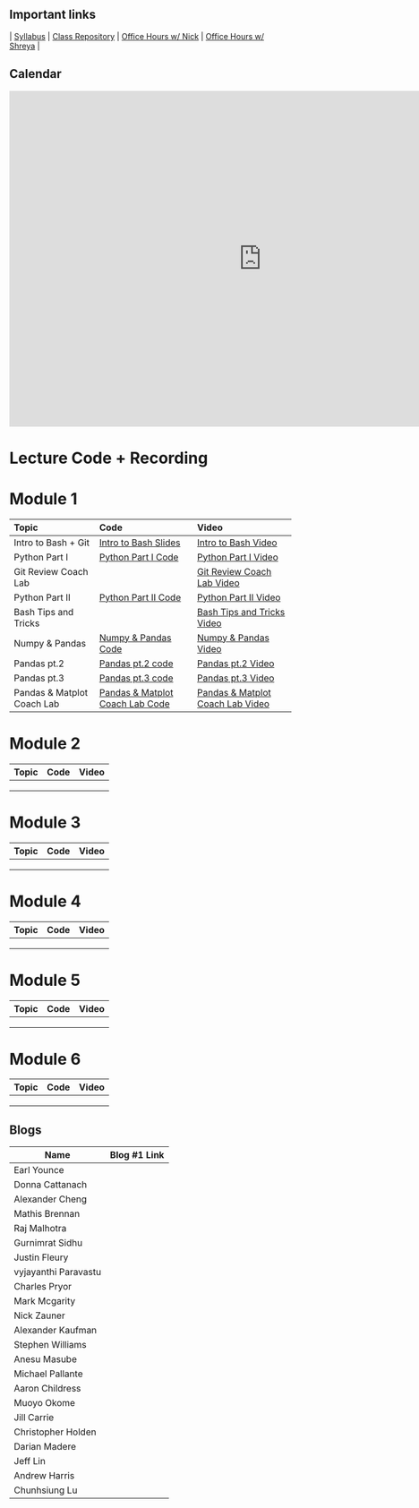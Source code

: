 ## Important links 


| [Syllabus](https://drive.google.com/file/d/1GV1nO8scPDJ6YRjHhkZdivPyLsZ90CQx/view?usp=sharing) | [Class Repository](https://github.com/learn-co-students/DC-DS-111819) | [Office Hours w/ Nick](https://calendar.google.com/calendar/selfschedsstoken=UUx6U3VZT2pSLTE5fGRlZmF1bHR8ZTdkZjkyZDM3NjQxMWIwZGQzNmNlNzQ3YWU3ZWUwODg) | [Office Hours w/ Shreya](https://calendar.google.com/calendar/selfschedsstoken=UUNaR1V6Q1drN3BZfGRlZmF1bHR8MDg3MDk5NTNhYzIyYzRmNTQ2ZGZkMTgzMTJhMzU1YmM) |


## Calendar
<iframe src="https://calendar.google.com/calendar/b/1/embed?height=600&amp;wkst=1&amp;bgcolor=%23ffffff&amp;ctz=America%2FNew_York&amp;src=ZmxhdGlyb25zY2hvb2wuY29tX2w5dGwyOXNsaGFxODVlZWgzMnJ0YmtqcGE0QGdyb3VwLmNhbGVuZGFyLmdvb2dsZS5jb20&amp;color=%238A2D38&amp;mode=WEEK&amp;showTabs=1&amp;showTitle=0&amp;showTz=0&amp;showCalendars=0&amp;showPrint=1&amp;showDate=1" style="border-width:0" width="900" height="600" frameborder="0" scrolling="no"></iframe>

# Lecture Code + Recording
# Module 1

| Topic                                  | Code                | Video                |
|:---|:---|:---|
|Intro to Bash + Git|<a href="https://github.com/learn-co-students/dc-ds-111819/tree/master/module-1/day-1-bash-git">Intro to Bash Slides</a>|<a href="https://www.youtube.com/watch?v=wQ5yluk02nA">Intro to Bash Video</a>|
|Python Part I|<a href="https://github.com/learn-co-students/dc-ds-111819/blob/master/module-1/day-2-python-1/python-fundamentals-enkeboll.ipynb">Python Part I Code</a>|<a href="https://www.youtube.com/watch?v=LaGO7WCJV24">Python Part I Video</a>|
|Git Review Coach Lab| |[Git Review Coach Lab Video](https://youtu.be/4DA-JJZpjzQ)|
|Python Part II|<a href="https://github.com/learn-co-students/dc-ds-111819/blob/master/module-1/day-3-python-2/python-2-enkeboll.ipynb">Python Part II Code</a>|<a href="https://www.youtube.com/watch?v=xJUm6q7uyY8">Python Part II Video</a>|
|Bash Tips and Tricks| |<a href="https://www.youtube.com/watch?v=jRHKo7r_HMA">Bash Tips and Tricks Video</a>|
|Numpy & Pandas|[Numpy & Pandas Code](https://github.com/learn-co-students/dc-ds-111819/tree/master/module-1/day-4-numpy-pandas) |[Numpy & Pandas Video](https://youtu.be/DWPqPPH66Rs)|
|Pandas pt.2|[Pandas pt.2 code](https://github.com/learn-co-students/dc-ds-111819/blob/master/module-1/day-5-pandas-1/pandas-1-nick.ipynb)|[Pandas pt.2 Video](https://youtu.be/DyAif6a1Rgo)|
|Pandas pt.3|[Pandas pt.3 code](https://github.com/learn-co-students/dc-ds-111819/tree/master/module-1/day-6-pandas-3)|[Pandas pt.3 Video](https://www.youtube.com/watch?v=xbPU0FrfPG0)|
|Pandas & Matplot Coach Lab| [Pandas & Matplot Coach Lab Code](https://github.com/learn-co-students/dc-ds-111819/tree/master/module-1/day-6-pandas-matplotlib) | [Pandas & Matplot Coach Lab Video](https://youtu.be/BN7mJvWrm9g)


# Module 2
| Topic                                  | Code                | Video                |
|:---|:---|:---|
||||
||||
||||

# Module 3
| Topic                                  | Code                | Video                |
|:---|:---|:---|
||||
||||
||||


# Module 4
| Topic                                  | Code                | Video                |
|:---|:---|:---|
||||
||||
||||

# Module 5
| Topic                                  | Code                | Video                |
|:---|:---|:---|
||||
||||
||||

# Module 6
| Topic                                  | Code                | Video                |
|:---|:---|:---|
||||
||||
||||


## Blogs

|  Name | Blog #1 Link |
| --- | --- |
| Earl Younce          | |
| Donna Cattanach      | |
| Alexander Cheng      | |
| Mathis Brennan       | |
| Raj Malhotra         | |
| Gurnimrat Sidhu      | |
| Justin Fleury        | |
| vyjayanthi Paravastu | |
| Charles Pryor        | |
| Mark Mcgarity        | |
| Nick Zauner          | |
| Alexander Kaufman    | |
| Stephen Williams     | |
| Anesu Masube         | |
| Michael Pallante     | |
| Aaron Childress      | |
| Muoyo Okome          | |
| Jill Carrie          | |
| Christopher Holden   | |
| Darian Madere        | |
| Jeff Lin             | |
| Andrew Harris        | |
| Chunhsiung Lu        | |
